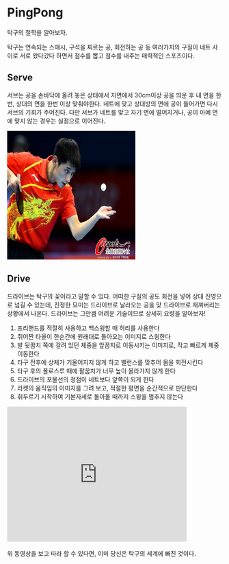 # PingPong
탁구의 철학을 알아보자.

탁구는 연속되는 스매시, 구석을 찌르는 공, 회전하는 공 등 여러가지의 구질이 네트 사이로 서로 왔다갔다 하면서 점수를 뽑고 점수를 내주는 매력적인 스포츠이다.



## Serve
 서브는 공을 손바닥에 올려 놓은 상태에서 지면에서 30cm이상 공을 띄운 후 내 면을 한번, 상대의
 면을 한번 이상 맞춰야한다. 네트에 맞고 상대방의 면에 공이 들어가면 다시 서브의 기회가 주어진다.
 다만 서브가 네트를 맞고 자기 면에 떨어지거나, 공이 아예 면에 맞지 않는 경우는 실점으로 이어진다.



<img src="/images/PingPong_serve.jpg" width="300px" height="300px"></img>



## Drive

드라이브는 탁구의 꽃이라고 말할 수 있다. 어떠한 구질의 공도 회전을 넣어 상대 진영으로 넘길 수 있는데, 진정한 묘미는 드라이브로 날라오는 공을 맞 드라이브로 재껴버리는 상황에서 나온다. 드라이브는 그만큼 어려운 기술이므로 상세히 요령을 알아보자!

1. 프리핸드를 적절히 사용하고 백스윙할 때 허리를 사용한다
2. 쥐어짠 타올이 한순간에 원래대로 돌아오는 이미지로 스윙한다
3. 발 뒷꿈치 쪽에 걸려 있던 체중을 앞꿈치로 이동시키는 이미지로, 작고 빠르게 체중이동한다
4. 타구 전후에 상체가 기울어지지 않게 하고 밸런스를 맞추어 몸을 회전시킨다
5. 타구 후의 폴로스루 때에 팔꿈치가 너무 높이 올라가지 않게 한다
6. 드라이브의 포물선의 정점이 네트보다 앞쪽이 되게 한다
7. 라켓의 움직임의 이미지를 그려 보고, 적절한 평면을 순간적으로 판단한다
8. 휘두르기 시작하여 기본자세로 돌아올 때까지 스윙을 멈추지 않는다



<embed width="420" height="315"
src="https://youtu.be/RHsBtun1hbw">

위 동영상을 보고 따라 할 수 있다면, 이미 당신은 탁구의 세계에 빠진 것이다.